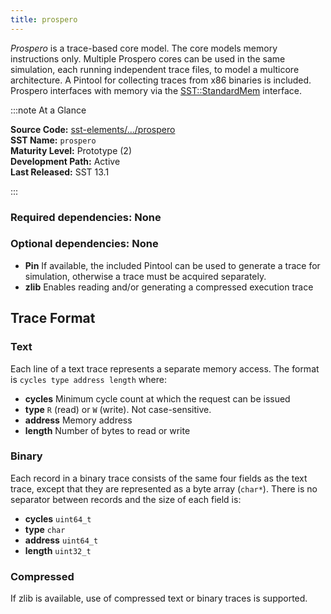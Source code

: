 ```yaml
---
title: prospero
---
```


*Prospero* is a trace-based core model. The core models memory instructions only. Multiple Prospero cores can be used in the same simulation, each running independent trace files, to model a multicore architecture. A Pintool for collecting traces from x86 binaries is included. Prospero interfaces with memory via the [SST::StandardMem](../../core/iface/StandardMem/class) interface.

:::note At a Glance

**Source Code:** [sst-elements/.../prospero](https://github.com/sstsimulator/sst-elements/tree/master/src/sst/elements/prospero) &nbsp;  
**SST Name:** `prospero` &nbsp;  
**Maturity Level:** Prototype (2) &nbsp;  
**Development Path:** Active &nbsp;   
**Last Released:** SST 13.1

:::

### Required dependencies: None

### Optional dependencies: None
* **Pin** If available, the included Pintool can be used to generate a trace for simulation, otherwise a trace must be acquired separately.
* **zlib** Enables reading and/or generating a compressed execution trace

## Trace Format

### Text
Each line of a text trace represents a separate memory access. The format is `cycles type address length` where:
* **cycles** Minimum cycle count at which the request can be issued
* **type** `R` (read) or `W` (write). Not case-sensitive.
* **address** Memory address
* **length** Number of bytes to read or write

### Binary
Each record in a binary trace consists of the same four fields as the text trace, except that they are represented as a byte array (`char*`). There is no separator between records and the size of each field is:
* **cycles** `uint64_t`
* **type** `char`
* **address** `uint64_t`
* **length** `uint32_t`

### Compressed
If zlib is available, use of compressed text or binary traces is supported.